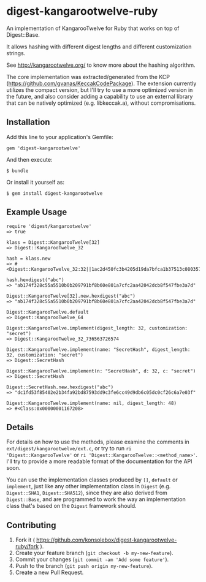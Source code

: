 # digest-kangarootwelve-ruby

An implementation of KangarooTwelve for Ruby that works on top of Digest::Base.

It allows hashing with different digest lengths and different customization
strings.

See http://kangarootwelve.org/ to know more about the hashing algorithm.

The core implementation was extracted/generated from the KCP
(https://github.com/gvanas/KeccakCodePackage).  The extension currently utilizes
the compact version, but I'll try to use a more optimized version in the future,
and also consider adding a capability to use an external library that can be
natively optimized (e.g. libkeccak.a), without compromisations.

## Installation

Add this line to your application's Gemfile:

    gem 'digest-kangarootwelve'

And then execute:

    $ bundle

Or install it yourself as:

    $ gem install digest-kangarootwelve

## Example Usage

    require 'digest/kangarootwelve'
    => true

    klass = Digest::KangarooTwelve[32]
    => Digest::KangarooTwelve_32

    hash = klass.new
    => #<Digest::KangarooTwelve_32:32||1ac2d450fc3b4205d19da7bfca1b37513c0803577ac7167f06fe2ce1f0ef39e5>

    hash.hexdigest("abc")
    => "ab174f328c55a5510b0b209791bf8b60e801a7cfc2aa42042dcb8f547fbe3a7d"

    Digest::KangarooTwelve[32].new.hexdigest("abc")
    => "ab174f328c55a5510b0b209791bf8b60e801a7cfc2aa42042dcb8f547fbe3a7d"

    Digest::KangarooTwelve.default
    => Digest::KangarooTwelve_64

    Digest::KangarooTwelve.implement(digest_length: 32, customization: "secret")
    => Digest::KangarooTwelve_32_736563726574

    Digest::KangarooTwelve.implement(name: "SecretHash", digest_length: 32, customization: "secret")
    => Digest::SecretHash

    Digest::KangarooTwelve.implement(n: "SecretHash", d: 32, c: "secret")
    => Digest::SecretHash

    Digest::SecretHash.new.hexdigest("abc")
    => "dc1fd53f85402e2b34fa92bd87593dd9c3fe6cc49d9db6c05dc0cf26c6a7e03f"

    Digest::KangarooTwelve.implement(name: nil, digest_length: 48)
    => #<Class:0x00000001167208>

## Details

For details on how to use the methods, please examine the comments in
`ext/digest/kangarootwelve/ext.c`, or try to run
`ri 'Digest::KangarooTwelve'` or
`ri 'Digest::KangarooTwelve::<method_name>'`.  I'll try to provide a more
readable format of the documentation for the API soon.

You can use the implementation classes produced by `[]`, `default` or
`implement`, just like any other implementation class in `Digest`
(e.g. `Digest::SHA1`, `Digest::SHA512`), since they are also derived from
`Digest::Base`, and are programmed to work the way an implementation class
that's based on the `Digest` framework should.

## Contributing

1. Fork it ( https://github.com/konsolebox/digest-kangarootwelve-ruby/fork ).
2. Create your feature branch (`git checkout -b my-new-feature`).
3. Commit your changes (`git commit -am 'Add some feature'`).
4. Push to the branch (`git push origin my-new-feature`).
5. Create a new Pull Request.
